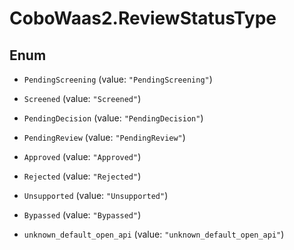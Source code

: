 # CoboWaas2.ReviewStatusType

## Enum


* `PendingScreening` (value: `"PendingScreening"`)

* `Screened` (value: `"Screened"`)

* `PendingDecision` (value: `"PendingDecision"`)

* `PendingReview` (value: `"PendingReview"`)

* `Approved` (value: `"Approved"`)

* `Rejected` (value: `"Rejected"`)

* `Unsupported` (value: `"Unsupported"`)

* `Bypassed` (value: `"Bypassed"`)

* `unknown_default_open_api` (value: `"unknown_default_open_api"`)


